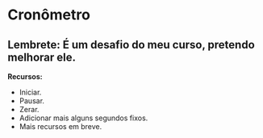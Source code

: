 # Cronômetro

## Lembrete: É um desafio do meu curso, pretendo melhorar ele.

 **Recursos:**
 - Iniciar.
 - Pausar.
 - Zerar.
 - Adicionar mais alguns segundos fixos.
 - Mais recursos em breve.
